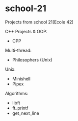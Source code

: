 # school-21
Projects from school 21(Ecole 42)

С++ Projects & OOP:
* CPP

Multi-thread:
* Philosophers (Unix)

Unix:
* Minishell
* Pipex

Algorithms:
* libft
* ft_printf
* get_next_line
